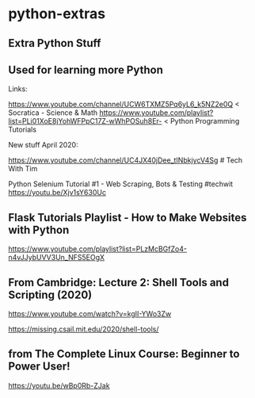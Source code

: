 # python-extras
## Extra Python Stuff

## Used for learning more Python

Links:

https://www.youtube.com/channel/UCW6TXMZ5Pq6yL6_k5NZ2e0Q    < Socratica - Science & Math
https://www.youtube.com/playlist?list=PLi01XoE8jYohWFPpC17Z-wWhPOSuh8Er-    < Python Programming Tutorials

New stuff April 2020:

https://www.youtube.com/channel/UC4JX40jDee_tINbkjycV4Sg # Tech With Tim

Python Selenium Tutorial #1 - Web Scraping, Bots & Testing #techwit
https://youtu.be/Xjv1sY630Uc

## Flask Tutorials Playlist - How to Make Websites with Python
https://www.youtube.com/playlist?list=PLzMcBGfZo4-n4vJJybUVV3Un_NFS5EOgX

## From Cambridge: Lecture 2: Shell Tools and Scripting (2020)
https://www.youtube.com/watch?v=kgII-YWo3Zw

https://missing.csail.mit.edu/2020/shell-tools/

## from The Complete Linux Course: Beginner to Power User!
https://youtu.be/wBp0Rb-ZJak

